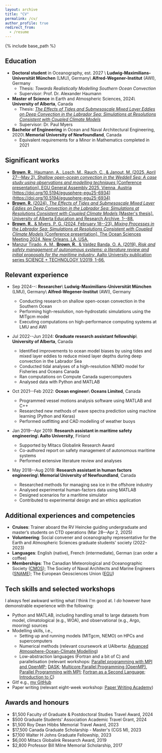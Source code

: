 ```yaml
---
layout: archive
title: "CV"
permalink: /cv/
author_profile: true
redirect_from:
  - /resume
---
```


{% include base_path %}

Education
------
* **Doctoral student** in Oceanography, est. 2027 \\
  **Ludwig-Maximilians-Universität München** (LMU), Germany\\
  **Alfred-Wegener-Institut** (AWI), Germany
  * Thesis: *Towards Realistically Modelling Southern Ocean Convection*
  * Supervisor: Prof. Dr. Alexander Haumann
* **Master of Science** in Earth and Atmospheric Sciences, 2024\\
  **University of Alberta**, Canada
  * Thesis: [*The Effects of Tides and Submesoscale Mixed Layer Eddies on Deep Convection in the Labrador Sea: Simulations at Resolutions Consistent with Coupled Climate Models*](https://doi.org/10.7939/r3-rw65-sp84)
  * Supervisor: Dr. Paul Myers
* **Bachelor of Engineering** in Ocean and Naval Architectural Engineering, 2020\\
  **Memorial University of Newfoundland**, Canada
  * Equivalent requirements for a Minor in Mathematics completed in 2021

Significant works
------
* [**Brown, R.**, Haumann, A., Losch, M., Rauch, C., & Janout, M. (2025, April 27--May 2). *Shallow open-ocean convection in the Weddell Sea: A case study using observations and modelling techniques* [Conference presentation]. EGU General Assembly 2025, Vienna, Austria](https://rowanjb.github.io/works/2025_egu25_poster/) [https://doi.org/10.5194/egusphere-egu25-6934](https://doi.org/10.5194/egusphere-egu25-6934)
* [**Brown, R.** (2024). *The Effects of Tides and Submesoscale Mixed Layer Eddies on Deep Convection in the Labrador Sea: Simulations at Resolutions Consistent with Coupled Climate Models* [Master's thesis]. University of Alberta Education and Research Archive, 1--88.](https://doi.org/10.7939/r3-rw65-sp84)
* [**Brown, R.**, & Myers, P. G. (2024, February 18--23). *Mixing Processes in the Labrador Sea: Simulations at Resolutions Consistent with Coupled Climate Models* [Conference presentation]. The Ocean Sciences Meeting 2024, New Orleans, LA, USA.](https://rowanjb.github.io/works/202402_OS_poster/)
* [Manzur Tirado, A. M., **Brown, R.**, & Valdez Banda, O. A. (2019). *Risk and safety management of autonomous systems: a literature review and initial proposals for the maritime industry*. Aalto University publication series SCIENCE + TECHNOLOGY 1/2019, 1-66.](http://urn.fi/URN:ISBN:978-952-60-8499-2)

Relevant experience
------
* Sep 2024--: **Researcher**\\
  **Ludwig-Maximilians-Universität München** (LMU), Germany\\
  **Alfred-Wegener-Institut** (AWI), Germany
  * Conducting research on shallow open-ocean convection in the Southern Ocean
  * Performing high-resolution, non-hydrostatic simulations using the MITgcm model
  * Executing computations on high-performance computing systems at LMU and AWI

* Jul 2022--Jun 2024: **Graduate research assistant fellowship**\\
  **University of Alberta**, Canada
  * Identified improvements to ocean model biases by using tides and mixed layer eddies to reduce mixed layer depths during deep convection in the Labrador Sea 
  * Conducted tidal analyses of a high-resolution NEMO model for Fisheries and Oceans Canada
  * Ran computations on Compute Canada supercomputers
  * Analysed data with Python and MATLAB

* Oct 2021--Feb 2022: **Ocean engineer**\\
  **Oceans Limited**, Canada
  * Programmed vessel motions analysis software using MATLAB and C++
  * Researched new methods of wave spectra prediction using machine learning (Python and Keras) 
  * Performed outfitting and CAD modelling of weather buoys

* Jan 2019--Apr 2019: **Research assistant in maritime safety engineering**\\
  **Aalto University**, Finland
  * Supported by Mitacs Globalink Research Award
  * Co-authored report on safety management of autonomous maritime systems
  * Performed extensive literature review and analyses

* May 2018--Aug 2018: **Research assistant in human factors engineering**\\
  **Memorial University of Newfoundland**, Canada
  * Researched methods for managing sea ice in the offshore industry
  * Analysed experimental human-factors data using MATLAB
  * Designed scenarios for a maritime simulator
  * Contributed to experimental design and an ethics application

Additional experiences and competencies
------
* **Cruises**: Trainer aboard the RV Heincke guiding undergraduate and master’s students
on CTD operations (Mar 28–-Apr 2, 2025)
* **Volunteering**: Social convener and oceanography representative for the Earth and Atmospheric
Sciences graduate students' society (2022-2023)
* **Languages**: English (native), French (intermediate), German (can order a coffee)
* **Memberships**: The Canadian Meteorological and Oceanographic Society ([CMOS](https://www.cmos.ca)); The Society of Naval Architects and Marine Engineers ([SNAME](https://www.sname.org)); The European Geosciences Union ([EGU](https://www.egu.eu))

Tech skills and selected workshops
------
I always feel awkward writing what *I* think I'm good at. I *do* however have demonstrable experience with the following:
* Python and MATLAB, including handling small to large datasets from model, climatological (e.g., WOA), and observational (e.g., Argo, mooring) sources 
* Modelling skills, i.e., 
  * Setting up and running models (MITgcm, NEMO) on HPCs and supercomputers
  * Numerical methods (relevant coursework at UAlberta: [Advanced Atmosphere-Ocean-Climate Modelling](https://apps.ualberta.ca/catalogue/course/eas/571))
  * Low-abstraction languages (Fortran and a bit of C) and parallelisation (relevant workshops: [Parallel programming with MPI and OpenMP](https://www.bremhlr.uni-bremen.de/events/mpi-openmp-workshop/); [DASK](https://training.computeontario.ca/courses/enrol/index.php?id=128); [Multicore Parallel Programming (OpenMP)](https://training.computeontario.ca/courses/enrol/index.php?id=144), [Parallel Programming with MPI](https://training.computeontario.ca/courses/enrol/index.php?id=147); [Fortran as a Second Language](https://training.computeontario.ca/courses/enrol/index.php?id=166); [Introduction to C](https://training.computeontario.ca/courses/enrol/index.php?id=34))
* Git! e.g., [my GitHub](https://github.com/rowanjb)
* Paper writing (relevant eight-week workshop: [Paper Writing Academy](https://tressacademic.com/learn-with-us/publish/pwa/))

Awards and honours
------
* $1,500 Faculty of Graduate & Postdoctoral Studies Travel Award, 2024
* $500 Graduate Students' Association Academic Travel Grant, 2024
* $1,500 Roy Dean Hibbs Memorial Travel Award, 2023
* $17,500 Canada Graduate Scholarship - Master's (CGS M), 2023
* $7,100 Walter H Johns Graduate Fellowship, 2023
* $6,000 Mitacs Globalink Research Award, 2019
* $2,800 Professor Bill Milne Memorial Scholarship, 2017

